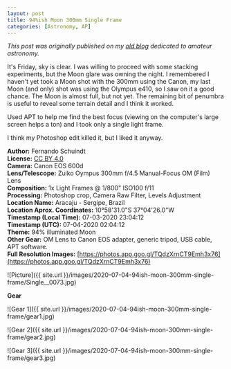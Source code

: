 ```yaml
---
layout: post
title: 94%ish Moon 300mm Single Frame
categories: [Astronomy, AP]
---
```


*This post was originally published on my [old blog](https://boredprogrammer.postach.io/post/94-ish-moon-300mm-single-frame) dedicated to amateur astronomy.*

It's Friday, sky is clear. I was willing to proceed with some stacking experiments, but the Moon glare was owning the night. I remembered I haven't yet took a Moon shot with the 300mm using the Canon, my last Moon (and only) shot was using the Olympus e410, so I saw on it a good chance. The Moon is almost full, but not yet. The remaining bit of penumbra is useful to reveal some terrain detail and I think it worked.

Used APT to help me find the best focus (viewing on the computer's large screen helps a ton) and I took only a single light frame.

I think my Photoshop edit killed it, but I liked it anyway.

**Author:** Fernando Schuindt  
**License:** [CC BY 4.0](https://creativecommons.org/licenses/by/4.0/)  
**Camera:** Canon EOS 600d  
**Lens/Telescope:** Zuiko Oympus 300mm f/4.5 Manual-Focus OM (Film) Lens  
**Composition:** 1x Light Frames @ 1/800" ISO100 f/11  
**Processing:** Photoshop crop, Camera Raw Filter, Levels Adjustment  
**Location Name:** Aracaju - Sergipe, Brazil  
**Location Aprox. Coordinates:** 10°58'31.0"S 37°04'26.0"W  
**Timestamp (Local Time):** 07-03-2020 23:04:12  
**Timestamp (UTC):** 07-04-2020 02:04:12  
**Theme:** 94% illuminated Moon  
**Other Gear:** OM Lens to Canon EOS adapter, generic tripod, USB cable, APT software.  
**Full Resolution Images:** [https://photos.app.goo.gl/TQdzXrnCT9Emh3x76](https://photos.app.goo.gl/TQdzXrnCT9Emh3x76)  

![Picture]({{ site.url }}/images/2020-07-04-94ish-moon-300mm-single-frame/Single__0073.jpg)

**Gear**

![Gear 1]({{ site.url }}/images/2020-07-04-94ish-moon-300mm-single-frame/gear1.jpg)

![Gear 2]({{ site.url }}/images/2020-07-04-94ish-moon-300mm-single-frame/gear2.jpg)

![Gear 3]({{ site.url }}/images/2020-07-04-94ish-moon-300mm-single-frame/gear3.jpg)
